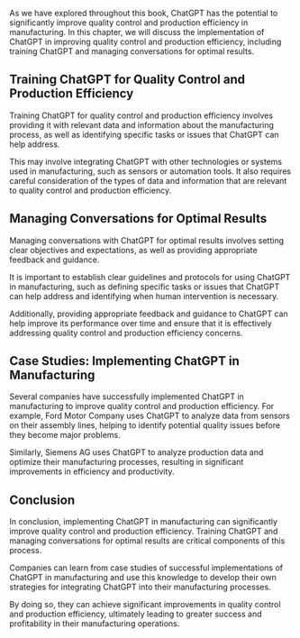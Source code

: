 
As we have explored throughout this book, ChatGPT has the potential to significantly improve quality control and production efficiency in manufacturing. In this chapter, we will discuss the implementation of ChatGPT in improving quality control and production efficiency, including training ChatGPT and managing conversations for optimal results.

Training ChatGPT for Quality Control and Production Efficiency
--------------------------------------------------------------

Training ChatGPT for quality control and production efficiency involves providing it with relevant data and information about the manufacturing process, as well as identifying specific tasks or issues that ChatGPT can help address.

This may involve integrating ChatGPT with other technologies or systems used in manufacturing, such as sensors or automation tools. It also requires careful consideration of the types of data and information that are relevant to quality control and production efficiency.

Managing Conversations for Optimal Results
------------------------------------------

Managing conversations with ChatGPT for optimal results involves setting clear objectives and expectations, as well as providing appropriate feedback and guidance.

It is important to establish clear guidelines and protocols for using ChatGPT in manufacturing, such as defining specific tasks or issues that ChatGPT can help address and identifying when human intervention is necessary.

Additionally, providing appropriate feedback and guidance to ChatGPT can help improve its performance over time and ensure that it is effectively addressing quality control and production efficiency concerns.

Case Studies: Implementing ChatGPT in Manufacturing
---------------------------------------------------

Several companies have successfully implemented ChatGPT in manufacturing to improve quality control and production efficiency. For example, Ford Motor Company uses ChatGPT to analyze data from sensors on their assembly lines, helping to identify potential quality issues before they become major problems.

Similarly, Siemens AG uses ChatGPT to analyze production data and optimize their manufacturing processes, resulting in significant improvements in efficiency and productivity.

Conclusion
----------

In conclusion, implementing ChatGPT in manufacturing can significantly improve quality control and production efficiency. Training ChatGPT and managing conversations for optimal results are critical components of this process.

Companies can learn from case studies of successful implementations of ChatGPT in manufacturing and use this knowledge to develop their own strategies for integrating ChatGPT into their manufacturing processes.

By doing so, they can achieve significant improvements in quality control and production efficiency, ultimately leading to greater success and profitability in their manufacturing operations.
